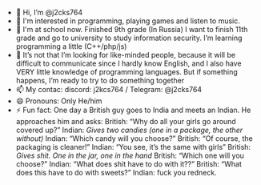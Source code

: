 - 👋 Hi, I’m @j2cks764
- 👀 I'm interested in programming, playing games and listen to music.
- 🌱 I'm at school now. Finished 9th grade (In Russia) I want to finish 11th grade and go to university to study information security. I’m learning programming a little (C++/php/js)
- 💞️ It’s not that I’m looking for like-minded people, because it will be difficult to communicate since I hardly know English, and I also have VERY little knowledge of programming languages. But if something happens, I’m ready to try to do something together
- 📫 My contac: discord: j2kcs764 / Telegram: @j2cks764
- 😄 Pronouns: Only He/him
- ⚡ Fun fact: One day a British guy goes to India and meets an Indian.
    He approaches him and asks:
    British: “Why do all your girls go around covered up?”
    Indian: *Gives two candies (one in a package, the other without)*
    Indian: “Which candy will you choose?”
    British: “Of course, the packaging is cleaner!”
    Indian: “You see, it’s the same with girls”
    British: *Gives shit. One in the jar, one in the hand*
    British: “Which one will you choose?”
    Indian: “What does shit have to do with it??”
    British: “What does this have to do with sweets?”
    Indian: fuck you redneck.

<!---
j2cks764/j2cks764 is a ✨ special ✨ repository because its `README.md` (this file) appears on your GitHub profile.
You can click the Preview link to take a look at your changes.
--->
